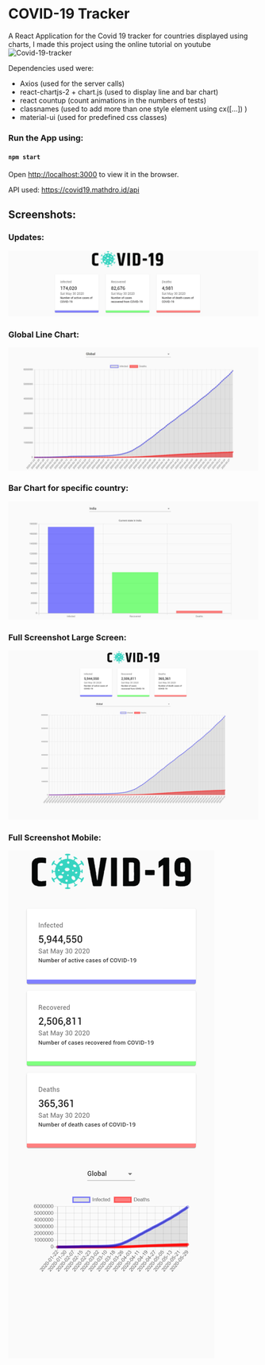 # COVID-19 Tracker

A React Application for the Covid 19 tracker for countries displayed using charts, 
I made this project using the online tutorial on youtube ![Covid-19-tracker](https://www.youtube.com/watch?v=khJlrj3Y6Ls&t=3568s)

Dependencies used were:
* Axios (used for the server calls)
* react-chartjs-2 + chart.js (used to display line and bar chart)
* react countup (count animations in the numbers of tests)
* classnames (used to add more than one style element using cx([...]) )
* material-ui (used for predefined css classes)

### Run the App using:

#### `npm start`
Open [http://localhost:3000](http://localhost:3000) to view it in the browser.

API used: https://covid19.mathdro.id/api

## Screenshots:

### Updates:
![Cards Update](./src/images/cards.jpg)
### Global Line Chart:
![Chart Global](./src/images/chart_global.jpg)
### Bar Chart for specific country:
![Chart Country](./src/images/chart_india.jpg)
### Full Screenshot Large Screen:
![Full Laptop](./src/images/full_laptop.png)
### Full Screenshot Mobile:
![Full Mobile](./src/images/full_mobile.png)

